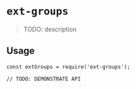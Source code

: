 # `ext-groups`

> TODO: description

## Usage

```
const extGroups = require('ext-groups');

// TODO: DEMONSTRATE API
```
